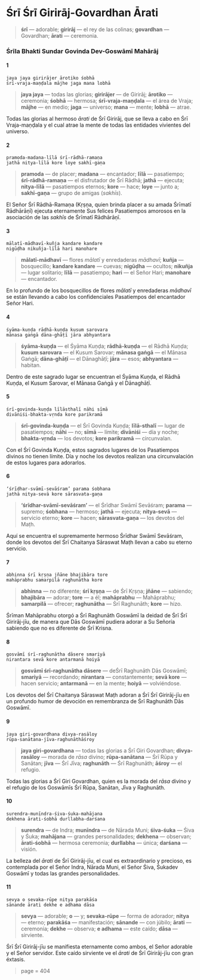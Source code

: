 # Śrī Śrī Girirāj-Govardhan Ārati

> **śrī** — adorable; **girirāj** — el rey de las colinas; **govardhan** — Govardhan; **ārati** — ceremonia.

### Śrīla Bhakti Sundar Govinda Dev-Goswāmī Mahārāj

#### 1

    jaya jaya girirājer ārotiko śobhā
    śrī-vraja-maṇḍala mājhe jaga mana lobhā

> **jaya jaya** — todas las glorias; **girirājer** — de Girirāj; **ārotiko** — ceremonia; **śobhā** — hermosa; **śrī-vraja-maṇḍala** — el área de Vraja; **mājhe** — en medio; **jaga** — universo; **mana** — mente; **lobhā** — atrae.

Todas las glorias al hermoso *ārati* de Śrī Girirāj, que se lleva a cabo en Śrī Vraja-maṇḍala y el cual atrae la mente de todas las entidades vivientes del universo.

#### 2

    pramoda-madana-līlā śrī-rādhā-ramaṇa
    jathā nitya-līlā kore loye sakhī-gaṇa

> **pramoda** — de placer; **madana** — encantador; **līlā** — pasatiempo; **śrī-rādhā-ramaṇa** — el disfrutador de Śrī Rādhā; **jathā** — ejecuta; **nitya-līlā** — pasatiempos eternos; **kore** — hace; **loye** — junto a; **sakhī-gaṇa** — grupo de amigas (*sakhīs*).

El Señor Śrī Rādhā-Ramaṇa (Kṛṣṇa, quien brinda placer a su amada Śrīmatī Rādhārāṇī) ejecuta eternamente Sus felices Pasatiempos amorosos en la asociación de las *sakhīs* de Śrīmatī Rādhārāṇī.

#### 3

    mālatī-mādhavī-kuñja kandare kandare
    nigūḍha nikuñja-līlā hari manohare

> **mālatī-mādhavī** — flores *mālatī* y enredaderas *mādhavī*; **kuñja** — bosquecillo; **kandare kandare** — cuevas; **nigūḍha** — ocultos; **nikuñja** — lugar solitario; **līlā** — pasatiempo; **hari** — el Señor Hari; **manohare** — encantador.

En lo profundo de los bosquecillos de flores *mālatī* y enredaderas *mādhavī* se están llevando a cabo los confidenciales Pasatiempos del encantador Señor Hari.

#### 4

    śyāma-kuṇḍa rādhā-kuṇḍa kusum sarovara
    mānasa gaṅgā dāna-ghāṭī jāra abhyantara

> **śyāma-kuṇḍa** — el Śyāma Kuṇḍa; **rādhā-kuṇḍa** — el Rādhā Kuṇḍa; **kusum sarovara** — el Kusum Sarovar; **mānasa gaṅgā** — el Mānasa Gaṅgā; **dāna-ghāṭī** — el Dānaghāṭī; **jāra** — esos; **abhyantara** — habitan.

Dentro de este sagrado lugar se encuentran el Śyāma Kuṇḍa, el Rādhā Kuṇḍa, el Kusum Sarovar, el Mānasa Gaṅgā y el Dānaghāṭī.

#### 5

    śrī-govinda-kuṇḍa līlāsthalī nāhi sīmā
    divāniśi-bhakta-vṛnda kore parikramā

> **śrī-govinda-kuṇḍa** — el Śrī Govinda Kuṇḍa; **līlā-sthalī** — lugar de pasatiempos; **nāhi** — no; **sīmā** — límite; **divāniśi** — día y noche; **bhakta-vṛnda** — los devotos; **kore parikramā** — circunvalan.

Con el Śrī Govinda Kuṇḍa, estos sagrados lugares de los Pasatiempos divinos no tienen límite. Día y noche los devotos realizan una circunvalación de estos lugares para adorarlos.

#### 6

    ‘śrīdhar-svāmī-sevāśram’ parama śobhana
    jathā nitya-sevā kore sārasvata-gaṇa

> **‘śrīdhar-svāmī-sevāśram’** — el Śrīdhar Swāmī Sevāśram; **parama** — supremo; **śobhana** — hermoso; **jathā** — ejecuta; **nitya-sevā** — servicio eterno; **kore** — hacen; **sārasvata-gaṇa** — los devotos del Maṭh.

Aquí se encuentra el supremamente hermoso Śrīdhar Swāmī Sevāśram, donde los devotos del Śrī Chaitanya Sāraswat Maṭh llevan a cabo su eterno servicio.

#### 7

    abhinna śrī kṛṣṇa jñāne bhajibāra tore
    mahāprabhu samarpilā raghunātha kore

> **abhinna** — no diferente; **śrī kṛṣṇa** — de Śrī Kṛṣṇa; **jñāne** — sabiendo; **bhajibāra** — adorar; **tore** — a él; **mahāprabhu** — Mahāprabhu; **samarpilā** — ofrecer; **raghunātha** — Śrī Raghunāth; **kore** — hizo.

Śrīman Mahāprabhu otorgó a Śrī Raghunāth Goswāmī la deidad de Śrī Śrī Girirāj-jīu, de manera que Dās Goswāmī pudiera adorar a Su Señoría sabiendo que no es diferente de Śrī Krisna.

#### 8

    gosvāmī śrī-raghunātha dāsere smariyā
    nirantara sevā kore antarmanā hoiyā

> **gosvāmī śrī-raghunātha dāsere** — deŚrī Raghunāth Dās Goswāmī; **smariyā** — recordando; **nirantara** — constantemente; **sevā kore** — hacen servicio; **antarmanā** — en la mente; **hoiyā** — volviéndose.

Los devotos del Śrī Chaitanya Sāraswat Maṭh adoran a Śrī Śrī Girirāj-jīu en un profundo humor de devoción en remembranza de Śrī Raghunāth Dās Goswāmī.

#### 9

    jaya giri-govardhana divya-rasāloy
    rūpa-sanātana-jīva-raghunāthāśroy

> **jaya giri-govardhana** — todas las glorias a Śrī Giri Govardhan; **divya-rasāloy** — morada de *rāsa* divino; **rūpa-sanātana** — Śrī Rūpa y Sanātan; **jīva** — Śrī Jīva; **raghunāth** — Śrī Raghunāth; **āśroy** — el refugio.

Todas las glorias a Śrī Giri Govardhan, quien es la morada del *rāsa* divino y el refugio de los Goswāmīs Śrī Rūpa, Sanātan, Jīva y Raghunāth.

#### 10

    surendra-munīndra-śiva-śuka-mahājana
    dekhena ārati-śobhā durllabha-darśana

> **surendra** — de Indra; **munīndra** — de Nārada Muni; **śiva-śuka** — Śiva y Śuka; **mahājana** — grandes personalidades; **dekhena** — observan; **ārati-śobhā** — hermosa ceremonia; **durllabha** — única; **darśana** — visión.

La belleza del *ārati* de Śrī Girirāj-jīu, el cual es extraordinario y precioso, es contemplada por el Señor Indra, Nārada Muni, el Señor Śiva, Śukadev Goswāmī y todas las grandes personalidades.

#### 11

    sevya o sevaka-rūpe nitya parakāśa
    sānande ārati dekhe e adhama dāsa

> **sevya** — adorable; **o** — y; **sevaka-rūpe** — forma de adorador; **nitya** — eterno; **parakāśa** — manifestación; **sānande** — con júbilo; **ārati** — ceremonia; **dekhe** — observa; **e adhama** — este caído; **dāsa** — sirviente.

Śrī Śrī Girirāj-jīu se manifiesta eternamente como ambos, el Señor adorable y el Señor servidor. Este caído sirviente ve el *ārati* de Śrī Girirāj-jīu con gran éxtasis.


> page = 404
